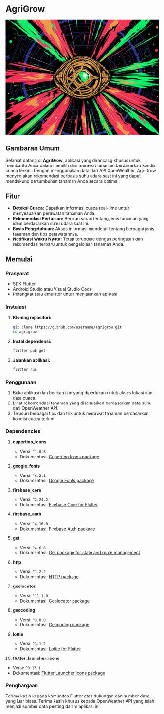# AgriGrow

![](assets/time-stone.jpg)

## Gambaran Umum

Selamat datang di **AgriGrow**, aplikasi yang dirancang khusus untuk membantu Anda dalam memilih dan merawat tanaman berdasarkan kondisi cuaca terkini. Dengan menggunakan data dari API OpenWeather, AgriGrow menyediakan rekomendasi berbasis suhu udara saat ini yang dapat mendukung pertumbuhan tanaman Anda secara optimal.

## Fitur

- **Deteksi Cuaca:** Dapatkan informasi cuaca real-time untuk menyesuaikan perawatan tanaman Anda.
- **Rekomendasi Pertanian:** Berikan saran tentang jenis tanaman yang ideal berdasarkan suhu udara saat ini.
- **Basis Pengetahuan:** Akses informasi mendetail tentang berbagai jenis tanaman dan tips perawatannya.
- **Notifikasi Waktu Nyata:** Tetap terupdate dengan peringatan dan rekomendasi terbaru untuk pengelolaan tanaman Anda.

## Memulai

### Prasyarat

- SDK Flutter
- Android Studio atau Visual Studio Code
- Perangkat atau emulator untuk menjalankan aplikasi

### Instalasi

1. **Kloning repositori:**
   ```bash
   git clone https://github.com/username/agrigrow.git
   cd agrigrow
   ```

2. **Instal dependensi:**
    ```bash
    flutter pub get
    ```
3. **Jalankan aplikasi:**
    ```bash
    flutter run
    ```

### Penggunaan

1. Buka aplikasi dan berikan izin yang diperlukan untuk akses lokasi dan data        cuaca.
2. Lihat rekomendasi tanaman yang disesuaikan berdasarkan data suhu dari            OpenWeather API.
3. Telusuri berbagai tips dan trik untuk merawat tanaman berdasarkan kondisi     cuaca terkini.

### Dependencies

1. **cupertino_icons**
   - Versi: `^1.0.6`
   - Dokumentasi: [Cupertino Icons package](https://pub.dev/packages/cupertino_icons)

2. **google_fonts**
   - Versi: `^6.2.1`
   - Dokumentasi: [Google Fonts package](https://pub.dev/packages/google_fonts)

3. **firebase_core**
   - Versi: `^2.24.2`
   - Dokumentasi: [Firebase Core for Flutter](https://pub.dev/packages/firebase_core)

4. **firebase_auth**
   - Versi: `^4.16.0`
   - Dokumentasi: [Firebase Auth package](https://pub.dev/packages/firebase_auth)

5. **get**
   - Versi: `^4.6.6`
   - Dokumentasi: [Get package for state and route management](https://pub.dev/packages/get)

6. **http**
   - Versi: `^1.2.2`
   - Dokumentasi: [HTTP package](https://pub.dev/packages/http)

7. **geolocator**
   - Versi: `^11.1.0`
   - Dokumentasi: [Geolocator package](https://pub.dev/packages/geolocator)

8. **geocoding**
   - Versi: `^3.0.0`
   - Dokumentasi: [Geocoding package](https://pub.dev/packages/geocoding)

9. **lottie**
   - Versi: `^3.1.2`
   - Dokumentasi: [Lottie for Flutter](https://pub.dev/packages/lottie)

10. **flutter_launcher_icons**
   - Versi: `^0.13.1`
   - Dokumentasi: [Flutter Launcher Icons package](https://pub.dev/packages/flutter_launcher_icons)

### Penghargaan

Terima kasih kepada komunitas Flutter atas dukungan dan sumber daya yang luar biasa.
Terima kasih khusus kepada OpenWeather API yang telah menjadi sumber data penting dalam aplikasi ini.

